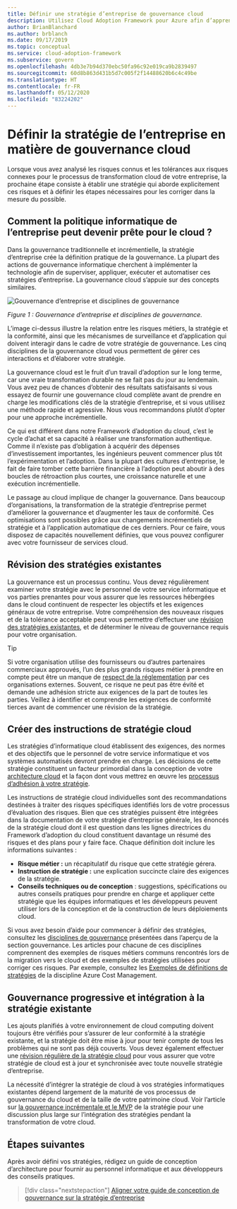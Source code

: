 ```yaml
---
title: Définir une stratégie d’entreprise de gouvernance cloud
description: Utilisez Cloud Adoption Framework pour Azure afin d’apprendre à établir une stratégie qui gère les risques connus et les tolérances au risque dans votre parcours de la transformation cloud.
author: BrianBlanchard
ms.author: brblanch
ms.date: 09/17/2019
ms.topic: conceptual
ms.service: cloud-adoption-framework
ms.subservice: govern
ms.openlocfilehash: 4db3e7b94d370ebc50fa96c92e019ca9b2839497
ms.sourcegitcommit: 60d8b863d431b5d7c005f2f14488620b6c4c49be
ms.translationtype: HT
ms.contentlocale: fr-FR
ms.lasthandoff: 05/12/2020
ms.locfileid: "83224202"
---
```

# <a name="define-corporate-policy-for-cloud-governance"></a>Définir la stratégie de l’entreprise en matière de gouvernance cloud

Lorsque vous avez analysé les risques connus et les tolérances aux risques connexes pour le processus de transformation cloud de votre entreprise, la prochaine étape consiste à établir une stratégie qui aborde explicitement ces risques et à définir les étapes nécessaires pour les corriger dans la mesure du possible.

<!-- markdownlint-disable MD026 -->

## <a name="how-can-corporate-it-policy-become-cloud-ready"></a>Comment la politique informatique de l’entreprise peut devenir prête pour le cloud ?

Dans la gouvernance traditionnelle et incrémentielle, la stratégie d’entreprise crée la définition pratique de la gouvernance. La plupart des actions de gouvernance informatique cherchent à implémenter la technologie afin de superviser, appliquer, exécuter et automatiser ces stratégies d’entreprise. La gouvernance cloud s’appuie sur des concepts similaires.

![Gouvernance d’entreprise et disciplines de gouvernance](../../_images/operational-transformation-govern-highres.png)

_Figure 1 : Gouvernance d’entreprise et disciplines de gouvernance._

L’image ci-dessus illustre la relation entre les risques métiers, la stratégie et la conformité, ainsi que les mécanismes de surveillance et d’application qui doivent interagir dans le cadre de votre stratégie de gouvernance. Les cinq disciplines de la gouvernance cloud vous permettent de gérer ces interactions et d’élaborer votre stratégie.

La gouvernance cloud est le fruit d’un travail d’adoption sur le long terme, car une vraie transformation durable ne se fait pas du jour au lendemain. Vous avez peu de chances d’obtenir des résultats satisfaisants si vous essayez de fournir une gouvernance cloud complète avant de prendre en charge les modifications clés de la stratégie d’entreprise, et si vous utilisez une méthode rapide et agressive. Nous vous recommandons plutôt d’opter pour une approche incrémentielle.

Ce qui est différent dans notre Framework d’adoption du cloud, c’est le cycle d’achat et sa capacité à réaliser une transformation authentique. Comme il n’existe pas d’obligation à acquérir des dépenses d’investissement importantes, les ingénieurs peuvent commencer plus tôt l’expérimentation et l’adoption. Dans la plupart des cultures d’entreprise, le fait de faire tomber cette barrière financière à l’adoption peut aboutir à des boucles de rétroaction plus courtes, une croissance naturelle et une exécution incrémentielle.

Le passage au cloud implique de changer la gouvernance. Dans beaucoup d’organisations, la transformation de la stratégie d’entreprise permet d’améliorer la gouvernance et d’augmenter les taux de conformité. Ces optimisations sont possibles grâce aux changements incrémentiels de stratégie et à l’application automatique de ces derniers. Pour ce faire, vous disposez de capacités nouvellement définies, que vous pouvez configurer avec votre fournisseur de services cloud.

<!-- markdownlint-enable MD026 -->

## <a name="review-existing-policies"></a>Révision des stratégies existantes

La gouvernance est un processus continu. Vous devez régulièrement examiner votre stratégie avec le personnel de votre service informatique et vos parties prenantes pour vous assurer que les ressources hébergées dans le cloud continuent de respecter les objectifs et les exigences généraux de votre entreprise. Votre compréhension des nouveaux risques et de la tolérance acceptable peut vous permettre d’effectuer une [révision des stratégies existantes](./cloud-policy-review.md), et de déterminer le niveau de gouvernance requis pour votre organisation.

> [!TIP]
> Si votre organisation utilise des fournisseurs ou d’autres partenaires commerciaux approuvés, l’un des plus grands risques métier à prendre en compte peut être un manque de [respect de la réglementation](./regulatory-compliance.md) par ces organisations externes. Souvent, ce risque ne peut pas être évité et demande une adhésion stricte aux exigences de la part de toutes les parties. Veillez à identifier et comprendre les exigences de conformité tierces avant de commencer une révision de la stratégie.

## <a name="create-cloud-policy-statements"></a>Créer des instructions de stratégie cloud

Les stratégies d’informatique cloud établissent des exigences, des normes et des objectifs que le personnel de votre service informatique et vos systèmes automatisés devront prendre en charge. Les décisions de cette stratégie constituent un facteur primordial dans la conception de votre [architecture cloud](./governance-alignment.md) et la façon dont vous mettrez en œuvre les [processus d’adhésion à votre stratégie](./processes.md).

Les instructions de stratégie cloud individuelles sont des recommandations destinées à traiter des risques spécifiques identifiés lors de votre processus d’évaluation des risques. Bien que ces stratégies puissent être intégrées dans la documentation de votre stratégie d’entreprise générale, les énoncés de la stratégie cloud dont il est question dans les lignes directrices du Framework d’adoption du cloud constituent davantage un résumé des risques et des plans pour y faire face. Chaque définition doit inclure les informations suivantes :

- **Risque métier :** un récapitulatif du risque que cette stratégie gérera.
- **Instruction de stratégie :** une explication succincte claire des exigences de la stratégie.
- **Conseils techniques ou de conception** : suggestions, spécifications ou autres conseils pratiques pour prendre en charge et appliquer cette stratégie que les équipes informatiques et les développeurs peuvent utiliser lors de la conception et de la construction de leurs déploiements cloud.

Si vous avez besoin d’aide pour commencer à définir des stratégies, consultez les [disciplines de gouvernance](../governance-disciplines.md) présentées dans l’aperçu de la section gouvernance. Les articles pour chacune de ces disciplines comprennent des exemples de risques métiers communs rencontrés lors de la migration vers le cloud et des exemples de stratégies utilisées pour corriger ces risques. Par exemple, consultez les [Exemples de définitions de stratégies](../cost-management/policy-statements.md) de la discipline Azure Cost Management.

## <a name="incremental-governance-and-integrating-with-existing-policy"></a>Gouvernance progressive et intégration à la stratégie existante

Les ajouts planifiés à votre environnement de cloud computing doivent toujours être vérifiés pour s’assurer de leur conformité à la stratégie existante, et la stratégie doit être mise à jour pour tenir compte de tous les problèmes qui ne sont pas déjà couverts. Vous devez également effectuer une [révision régulière de la stratégie cloud](./cloud-policy-review.md) pour vous assurer que votre stratégie de cloud est à jour et synchronisée avec toute nouvelle stratégie d’entreprise.

La nécessité d’intégrer la stratégie de cloud à vos stratégies informatiques existantes dépend largement de la maturité de vos processus de gouvernance du cloud et de la taille de votre patrimoine cloud. Voir l’article sur [la gouvernance incrémentale et le MVP](./index.md) de la stratégie pour une discussion plus large sur l’intégration des stratégies pendant la transformation de votre cloud.

## <a name="next-steps"></a>Étapes suivantes

Après avoir défini vos stratégies, rédigez un guide de conception d’architecture pour fournir au personnel informatique et aux développeurs des conseils pratiques.

> [!div class="nextstepaction"]
> [Aligner votre guide de conception de gouvernance sur la stratégie d’entreprise](./governance-alignment.md)
